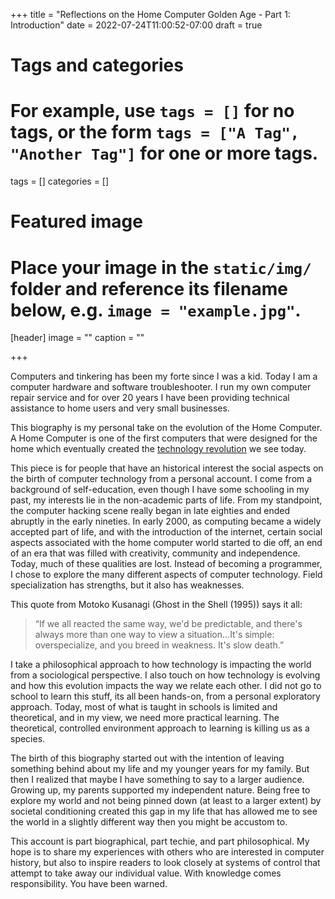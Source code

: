 +++
title = "Reflections on the Home Computer Golden Age - Part 1: Introduction"
date = 2022-07-24T11:00:52-07:00
draft = true

# Tags and categories
# For example, use `tags = []` for no tags, or the form `tags = ["A Tag", "Another Tag"]` for one or more tags.
tags = []
categories = []

# Featured image
# Place your image in the `static/img/` folder and reference its filename below, e.g. `image = "example.jpg"`.
[header]
image = ""
caption = ""

+++

Computers and tinkering has been my forte since I was a kid. Today I am a computer hardware and software troubleshooter. I run my own computer repair service and for over 20 years I have been providing technical assistance to home users and very small businesses. 

This biography is my personal take on the evolution of the Home Computer. A Home Computer is one of the first computers that were designed for the home which eventually created the [technology revolution](https://en.wikipedia.org/wiki/Technological_revolution) we see today. 

This piece is for people that have an historical interest the social aspects on the birth of computer technology from a personal account. I come from a background of self-education, even though I have some schooling in my past, my interests lie in the non-academic parts of life. From my standpoint, the computer hacking scene really began in late eighties and ended abruptly in the early nineties. In early 2000, as computing became a widely accepted part of life, and with the introduction of the internet, certain social aspects associated with the home computer world started to die off, an end of an era that was filled with creativity, community and independence.  Today, much of these qualities are lost. Instead of becoming a programmer, I chose to explore the many different aspects of computer technology. Field specialization has strengths, but it also has weaknesses. 


This quote from Motoko Kusanagi (Ghost in the Shell (1995)) says it all: 

> “If we all reacted the same way, we'd be predictable, and there's always more than one way to view a situation...It's simple: overspecialize, and you breed in weakness. It's slow death.” 

I take a philosophical approach to how technology is impacting the world from a sociological perspective. I also touch on how technology is evolving and how this evolution impacts the way we relate each other. I did not go to school to learn this stuff, its all been hands-on, from a personal exploratory approach. Today, most of what is taught in schools is limited and theoretical, and in my view, we need more practical learning. The theoretical, controlled environment approach to learning is killing us as a species.

The birth of this biography started out with the intention of leaving something behind about my life and my younger years for my family. But then I realized that maybe I have something to say to a larger audience. Growing up, my parents supported my independent nature. Being free to explore my world and not being pinned down (at least to a larger extent) by societal conditioning created this gap in my life that has allowed me to see the world in a slightly different way then you might be accustom to. 

This account is part biographical, part techie, and part philosophical. My hope is to share my experiences with others who are interested in computer history, but also to inspire readers to look closely at systems of control that attempt to take away our individual value. With knowledge comes responsibility. You have been warned.
